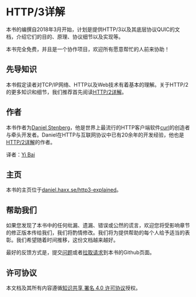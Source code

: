 # HTTP/3详解

本书的编撰自2018年3月开始，计划是提供HTTP/3以及其底层协议QUIC的文档，介绍它们的目的、原理、协议细节以及实现等。

本书完全免费，并且是一个协作项目，欢迎所有愿意帮忙的人前来协助！

## 先导知识

本书假定读者对TCP/IP网络、HTTP以及Web技术有着基本的理解。关于HTTP/2的更多知识和细节，我们推荐首先阅读[HTTP/2详解](https://daniel.haxx.se/http2/)。

## 作者

本书作者为[Daniel Stenberg](https://daniel.haxx.se/)，他是世界上最流行的HTTP客户端软件[curl](https://curl.haxx.se/)的创造者与牵头开发者。Daniel在HTTP与互联网协议中已有20余年的开发经验，他也是[HTTP/2详解](https://daniel.haxx.se/http2/)的作者。

译者：[Yi Bai](https://github.com/yi-bai)

## 主页

本书的主页位于[daniel.haxx.se/http3-explained](https://daniel.haxx.se/http3-explained)。

## 帮助我们

如果您发现了本书中的任何纰漏、遗漏、错误或公然的谎言，欢迎您将受影响章节的修正版本传给我们，我们将酌情修改。我们将为提供帮助的每个人给予适当的表彰。我们希望随着时间推移，这份文档越来越好。

最好的反馈方式是，提交[问题](https://github.com/bagder/http3-explained/issues)或者[拉取请求](https://github.com/bagder/http3-explained/pulls)到本书的Github页面。

## 许可协议

本文档及其所有内容遵循[知识共享 署名 4.0 许可协议](https://creativecommons.org/licenses/by/4.0w/)授权。
